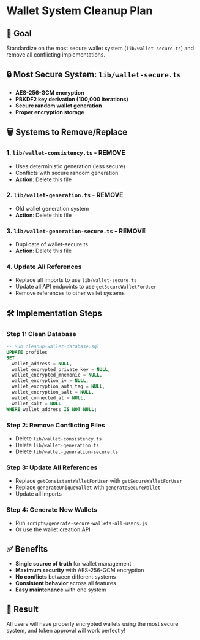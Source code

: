 # Wallet System Cleanup Plan

## 🎯 Goal
Standardize on the most secure wallet system (`lib/wallet-secure.ts`) and remove all conflicting implementations.

## 🔒 Most Secure System: `lib/wallet-secure.ts`
- **AES-256-GCM encryption**
- **PBKDF2 key derivation (100,000 iterations)**
- **Secure random wallet generation**
- **Proper encryption storage**

## 🗑️ Systems to Remove/Replace

### 1. `lib/wallet-consistency.ts` - REMOVE
- Uses deterministic generation (less secure)
- Conflicts with secure random generation
- **Action**: Delete this file

### 2. `lib/wallet-generation.ts` - REMOVE  
- Old wallet generation system
- **Action**: Delete this file

### 3. `lib/wallet-generation-secure.ts` - REMOVE
- Duplicate of wallet-secure.ts
- **Action**: Delete this file

### 4. Update All References
- Replace all imports to use `lib/wallet-secure.ts`
- Update all API endpoints to use `getSecureWalletForUser`
- Remove references to other wallet systems

## 🛠️ Implementation Steps

### Step 1: Clean Database
```sql
-- Run cleanup-wallet-database.sql
UPDATE profiles 
SET 
  wallet_address = NULL,
  wallet_encrypted_private_key = NULL,
  wallet_encrypted_mnemonic = NULL,
  wallet_encryption_iv = NULL,
  wallet_encryption_auth_tag = NULL,
  wallet_encryption_salt = NULL,
  wallet_connected_at = NULL,
  wallet_salt = NULL
WHERE wallet_address IS NOT NULL;
```

### Step 2: Remove Conflicting Files
- Delete `lib/wallet-consistency.ts`
- Delete `lib/wallet-generation.ts` 
- Delete `lib/wallet-generation-secure.ts`

### Step 3: Update All References
- Replace `getConsistentWalletForUser` with `getSecureWalletForUser`
- Replace `generateUniqueWallet` with `generateSecureWallet`
- Update all imports

### Step 4: Generate New Wallets
- Run `scripts/generate-secure-wallets-all-users.js`
- Or use the wallet creation API

## ✅ Benefits
- **Single source of truth** for wallet management
- **Maximum security** with AES-256-GCM encryption
- **No conflicts** between different systems
- **Consistent behavior** across all features
- **Easy maintenance** with one system

## 🚀 Result
All users will have properly encrypted wallets using the most secure system, and token approval will work perfectly!
